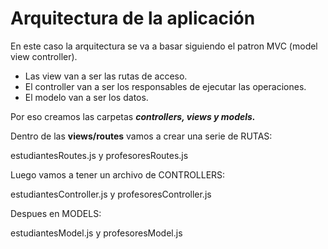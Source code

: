 # Arquitectura de la aplicación

En este caso la arquitectura se va a basar siguiendo el patron MVC (model view controller).

- Las view van a ser las rutas de acceso.
- El controller van a ser los responsables de ejecutar las operaciones.
- El modelo van a ser los datos.

Por eso creamos las carpetas ***controllers, views y models.***

Dentro de las **views/routes** vamos a crear una serie de RUTAS:

estudiantesRoutes.js y profesoresRoutes.js

Luego vamos a tener un archivo de CONTROLLERS:

estudiantesController.js y profesoresController.js

Despues en MODELS:

estudiantesModel.js y profesoresModel.js